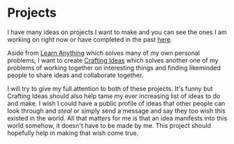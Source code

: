 
# Projects

I have many ideas on projects I want to make and you can see the ones I am working on right now or have completed in the past [here][1].

Aside from [Learn Anything][2] which solves many of my own personal problems, I want to create [Crafting Ideas][3] which solves another one of my problems of working together on interesting things and finding likeminded people to share ideas and collaborate together.

I will try to give my full attention to both of these projects. It's funny but Crafting Ideas should also help tame my ever increasing list of ideas to do and make. I wish I could have a public profile of ideas that other people can look through and _steal_ or simply send a message and say they too wish this existed in the world. All that matters for me is that an idea manifests into this world somehow, it doesn't have to be made by me. This project should hopefully help in making that wish come true.

[1]:	https://nikitavoloboev.xyz/projects/
[2]:	https://learn-anything.xyz/
[3]:	https://github.com/nikitavoloboev/crafting-ideas